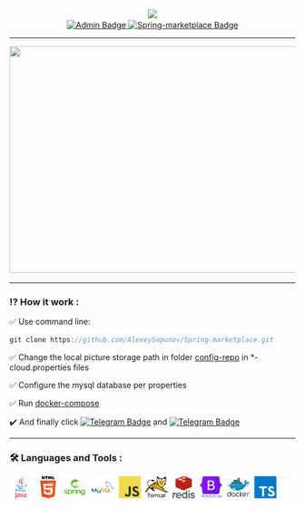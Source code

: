 
<div id="header" align="center">
  <img src="https://media.giphy.com/media/RZzR9yOd1pWKmuHbZi/giphy.gif" width="100"/>
</div>

<div id="badges" align="center">
  <a href="https://localhost:8080/admin/login">
    <img src="https://img.shields.io/badge/Admin-green?style=for-the-badge&logo=admin&logoColor=white" alt="Admin Badge"/>
  </a>
  <a href="https://localhost:8080/api/v1/login">
    <img src="https://img.shields.io/badge/Spring-marketplace-blue?style=for-the-badge&logo=spring-marketplace&logoColor=white" alt="Spring-marketplace Badge"/>
  </a>
</div>

---

<div align="center">
  <img src="https://media.giphy.com/media/9Pmf3QJiDHwyftez6i/giphy-downsized.gif" width="600" height="400"/>
</div>

---

### :interrobang: How it work :

 :white_check_mark: Use command line: 
  ```js 
  git clone https://github.com/AlexeySapunov/Spring-marketplace.git 
  ```
 :white_check_mark: Change the local picture storage path in folder [config-repo](https://github.com/AlexeySapunov/Spring-marketplace/spring-cloud-config/config-repo) in *-cloud.properties files

 :white_check_mark: Configure the mysql database per properties

 :white_check_mark: Run [docker-compose](https://github.com/AlexeySapunov/Spring-marketplace/docker-compose.yaml)

 :heavy_check_mark: And finally click [![Telegram Badge](https://img.shields.io/badge/Admin-green?style=for-the-badge&logo=admin&logoColor=white)](https://localhost:8080/admin/login) and [![Telegram Badge](https://img.shields.io/badge/SpringMarketplace-blue?style=for-the-badge&logo=springMarketplace&logoColor=white)](https://localhost:8080/admin/login)

---

### :hammer_and_wrench: Languages and Tools :

<div>
  <img src="https://github.com/devicons/devicon/blob/master/icons/java/java-original-wordmark.svg" title="Java" alt="Java" width="40" height="40"/>&nbsp;
  <img src="https://github.com/devicons/devicon/blob/master/icons/html5/html5-original-wordmark.svg" title="HTML" alt="HTML" width="40" height="40"/>&nbsp;
  <img src="https://github.com/devicons/devicon/blob/master/icons/spring/spring-original-wordmark.svg" title="Spring" alt="Spring" width="40" height="40"/>&nbsp;
  <img src="https://github.com/devicons/devicon/blob/master/icons/mysql/mysql-original-wordmark.svg" title="Mysql" alt="Mysql" width="40" height="40"/>&nbsp;
  <img src="https://github.com/devicons/devicon/blob/master/icons/javascript/javascript-original.svg" title="Javascript" alt="Javascript" width="40" height="40"/>&nbsp;
  <img src="https://github.com/devicons/devicon/blob/master/icons/tomcat/tomcat-original-wordmark.svg" title="Tomcat" alt="Tomcat" width="40" height="40"/>&nbsp;
  <img src="https://github.com/devicons/devicon/blob/master/icons/redis/redis-original-wordmark.svg"  title="Redis" alt="Redis" width="40" height="40"/>&nbsp;
  <img src="https://github.com/devicons/devicon/blob/master/icons/bootstrap/bootstrap-original-wordmark.svg" title="Bootstrap" alt="Bootstrap" width="40" height="40"/>&nbsp;
  <img src="https://github.com/devicons/devicon/blob/master/icons/docker/docker-original-wordmark.svg" title="Docker" alt="Docker" width="40" height="40"/>&nbsp;
  <img src="https://github.com/devicons/devicon/blob/master/icons/typescript/typescript-original.svg" title="Typescript" **alt="Typescript" width="40" height="40"/>
</div>



